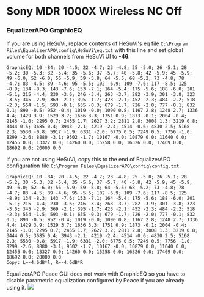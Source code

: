 # Sony MDR 1000X Wireless NC Off
### EqualizerAPO GraphicEQ
If you are using [HeSuVi](https://sourceforge.net/projects/hesuvi/), replace contents of HeSuVi's eq file `C:\Program Files\EqualizerAPO\config\HeSuVi\eq.txt` with this line and set global volume for both channels from HeSuVi UI to **-46**.
```
GraphicEQ: 10 -84; 20 -4.5; 22 -4.7; 23 -4.8; 25 -5.0; 26 -5.1; 28 -5.2; 30 -5.3; 32 -5.4; 35 -5.6; 37 -5.7; 40 -5.8; 42 -5.9; 45 -5.9; 49 -6.0; 52 -6.0; 56 -5.9; 59 -5.8; 64 -5.5; 68 -5.2; 73 -4.8; 78 -4.7; 83 -4.5; 89 -4.6; 95 -5.5; 102 -6.9; 109 -7.6; 117 -8.5; 125 -8.9; 134 -8.3; 143 -7.6; 153 -7.1; 164 -5.4; 175 -5.6; 188 -6.0; 201 -5.1; 215 -4.4; 230 -3.6; 246 -3.4; 263 -3.7; 282 -3.9; 301 -3.8; 323 -3.5; 345 -2.9; 369 -2.1; 395 -1.7; 423 -2.1; 452 -2.3; 484 -2.2; 518 -2.3; 554 -1.5; 593 -0.1; 635 -0.3; 679 -1.7; 726 -2.0; 777 -0.1; 832 0.1; 890 -0.5; 952 -0.4; 1019 -0.0; 1090 0.8; 1167 2.8; 1248 2.7; 1336 4.4; 1429 3.9; 1529 3.7; 1636 3.3; 1751 0.9; 1873 -0.1; 2004 -0.4; 2145 -1.0; 2295 0.7; 2455 1.7; 2627 3.2; 2811 2.8; 3008 1.3; 3219 0.8; 3444 0.5; 3685 0.4; 3943 -2.1; 4219 -2.4; 4514 -0.6; 4830 2.5; 5168 2.3; 5530 -0.8; 5917 -1.9; 6331 -2.0; 6775 0.5; 7249 0.5; 7756 -1.0; 8299 -2.6; 8880 -3.1; 9502 -1.7; 10167 -0.0; 10879 0.0; 11640 0.0; 12455 0.0; 13327 0.0; 14260 0.0; 15258 0.0; 16326 0.0; 17469 0.0; 18692 0.0; 20000 0.0
```
If you are not using HeSuVi, copy this to the end of EqualizerAPO configuration file `C:\Program Files\EqualizerAPO\config\config.txt`.
```
GraphicEQ: 10 -84; 20 -4.5; 22 -4.7; 23 -4.8; 25 -5.0; 26 -5.1; 28 -5.2; 30 -5.3; 32 -5.4; 35 -5.6; 37 -5.7; 40 -5.8; 42 -5.9; 45 -5.9; 49 -6.0; 52 -6.0; 56 -5.9; 59 -5.8; 64 -5.5; 68 -5.2; 73 -4.8; 78 -4.7; 83 -4.5; 89 -4.6; 95 -5.5; 102 -6.9; 109 -7.6; 117 -8.5; 125 -8.9; 134 -8.3; 143 -7.6; 153 -7.1; 164 -5.4; 175 -5.6; 188 -6.0; 201 -5.1; 215 -4.4; 230 -3.6; 246 -3.4; 263 -3.7; 282 -3.9; 301 -3.8; 323 -3.5; 345 -2.9; 369 -2.1; 395 -1.7; 423 -2.1; 452 -2.3; 484 -2.2; 518 -2.3; 554 -1.5; 593 -0.1; 635 -0.3; 679 -1.7; 726 -2.0; 777 -0.1; 832 0.1; 890 -0.5; 952 -0.4; 1019 -0.0; 1090 0.8; 1167 2.8; 1248 2.7; 1336 4.4; 1429 3.9; 1529 3.7; 1636 3.3; 1751 0.9; 1873 -0.1; 2004 -0.4; 2145 -1.0; 2295 0.7; 2455 1.7; 2627 3.2; 2811 2.8; 3008 1.3; 3219 0.8; 3444 0.5; 3685 0.4; 3943 -2.1; 4219 -2.4; 4514 -0.6; 4830 2.5; 5168 2.3; 5530 -0.8; 5917 -1.9; 6331 -2.0; 6775 0.5; 7249 0.5; 7756 -1.0; 8299 -2.6; 8880 -3.1; 9502 -1.7; 10167 -0.0; 10879 0.0; 11640 0.0; 12455 0.0; 13327 0.0; 14260 0.0; 15258 0.0; 16326 0.0; 17469 0.0; 18692 0.0; 20000 0.0
Copy: L=-4.6dB*l, R=-4.6dB*R
```
EqualizerAPO Peace GUI does not work with GraphicEQ so you have to disable parametric equalization configured by Peace if you are already using it.
![](https://raw.githubusercontent.com/jaakkopasanen/AutoEq/master/results/Headphone.com/innerfidelity/onear/Sony%20MDR%201000X%20Wireless%20NC%20Off/Sony%20MDR%201000X%20Wireless%20NC%20Off.png)
